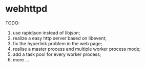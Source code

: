# webhttpd

TODO:
1. use rapidjson instead of libjson;
2. realize a easy http server based on libevent;
3. fix the hyperlink problem in the web page;
4. realise a master process and multiple worker process mode;
5. add a task pool for every worker process;
6. more ...
